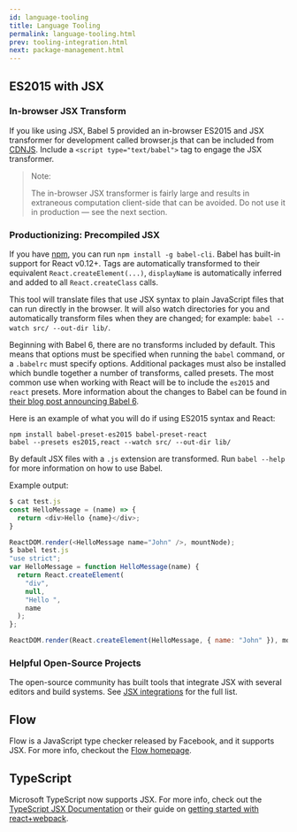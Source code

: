 ```yaml
---
id: language-tooling
title: Language Tooling
permalink: language-tooling.html
prev: tooling-integration.html
next: package-management.html
---
```


## ES2015 with JSX

### In-browser JSX Transform

If you like using JSX, Babel 5 provided an in-browser ES2015 and JSX transformer for development called browser.js that can be included from [CDNJS](https://cdnjs.com/libraries/babel-core/5.8.34). Include a `<script type="text/babel">` tag to engage the JSX transformer.

> Note:
>
> The in-browser JSX transformer is fairly large and results in extraneous computation client-side that can be avoided. Do not use it in production — see the next section.

### Productionizing: Precompiled JSX

If you have [npm](https://www.npmjs.com/), you can run `npm install -g babel-cli`. Babel has built-in support for React v0.12+. Tags are automatically transformed to their equivalent `React.createElement(...)`, `displayName` is automatically inferred and added to all `React.createClass` calls.

This tool will translate files that use JSX syntax to plain JavaScript files that can run directly in the browser. It will also watch directories for you and automatically transform files when they are changed; for example: `babel --watch src/ --out-dir lib/`.

Beginning with Babel 6, there are no transforms included by default. This means that options must be specified when running the `babel` command, or a `.babelrc` must specify options. Additional packages must also be installed which bundle together a number of transforms, called presets. The most common use when working with React will be to include the `es2015` and `react` presets. More information about the changes to Babel can be found in [their blog post announcing Babel 6](http://babeljs.io/blog/2015/10/29/6.0.0).

Here is an example of what you will do if using ES2015 syntax and React:

```
npm install babel-preset-es2015 babel-preset-react
babel --presets es2015,react --watch src/ --out-dir lib/
```

By default JSX files with a `.js` extension are transformed. Run `babel --help` for more information on how to use Babel.

Example output:

```js
$ cat test.js
const HelloMessage = (name) => {
  return <div>Hello {name}</div>;
}

ReactDOM.render(<HelloMessage name="John" />, mountNode);
$ babel test.js
"use strict";
var HelloMessage = function HelloMessage(name) {
  return React.createElement(
    "div",
    null,
    "Hello ",
    name
  );
};

ReactDOM.render(React.createElement(HelloMessage, { name: "John" }), mountNode);
```

### Helpful Open-Source Projects

The open-source community has built tools that integrate JSX with several editors and build systems. See [JSX integrations](https://github.com/facebook/react/wiki/Complementary-Tools#jsx-integrations) for the full list.

## Flow

Flow is a JavaScript type checker released by Facebook, and it supports JSX. For more info, checkout the [Flow homepage](http://flowtype.org/).


## TypeScript

Microsoft TypeScript now supports JSX. For more info, check out the [TypeScript JSX Documentation](http://www.typescriptlang.org/docs/handbook/jsx.html) or their guide on [getting started with react+webpack](https://github.com/Microsoft/TypeScript-Handbook/blob/master/pages/tutorials/React%20%26%20Webpack.md).


